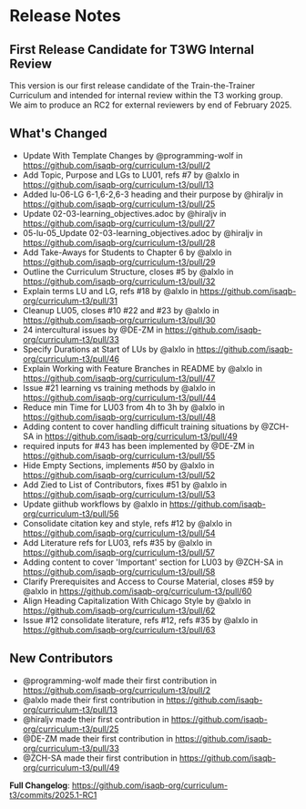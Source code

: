 # Release Notes
## First Release Candidate for T3WG Internal Review
This version is our first release candidate of the Train-the-Trainer Curriculum and intended for internal review within the T3 working group. We aim to produce an RC2 for external reviewers by end of February 2025.

## What's Changed
* Update With Template Changes by @programming-wolf in https://github.com/isaqb-org/curriculum-t3/pull/2
* Add Topic, Purpose and LGs to LU01, refs #7 by @alxlo in https://github.com/isaqb-org/curriculum-t3/pull/13
* Added  lu-06-LG 6-1,6-2,6-3 heading and their purpose by @hiraljv in https://github.com/isaqb-org/curriculum-t3/pull/25
* Update 02-03-learning_objectives.adoc by @hiraljv in https://github.com/isaqb-org/curriculum-t3/pull/27
* 05-lu-05_Update 02-03-learning_objectives.adoc by @hiraljv in https://github.com/isaqb-org/curriculum-t3/pull/28
* Add Take-Aways for Students to Chapter 6 by @alxlo in https://github.com/isaqb-org/curriculum-t3/pull/29
* Outline the Curriculum Structure, closes #5 by @alxlo in https://github.com/isaqb-org/curriculum-t3/pull/32
* Explain terms LU and LG, refs #18 by @alxlo in https://github.com/isaqb-org/curriculum-t3/pull/31
* Cleanup LU05, closes #10 #22 and #23 by @alxlo in https://github.com/isaqb-org/curriculum-t3/pull/30
* 24 intercultural issues by @DE-ZM in https://github.com/isaqb-org/curriculum-t3/pull/33
* Specify Durations at Start of LUs by @alxlo in https://github.com/isaqb-org/curriculum-t3/pull/46
* Explain Working with Feature Branches in README by @alxlo in https://github.com/isaqb-org/curriculum-t3/pull/47
* Issue #21 learning vs training methods by @alxlo in https://github.com/isaqb-org/curriculum-t3/pull/44
* Reduce min Time for LU03 from 4h to 3h by @alxlo in https://github.com/isaqb-org/curriculum-t3/pull/48
* Adding content to cover handling difficult training situations by @ZCH-SA in https://github.com/isaqb-org/curriculum-t3/pull/49
* required inputs for #43 has been implemented by @DE-ZM in https://github.com/isaqb-org/curriculum-t3/pull/55
* Hide Empty Sections, implements #50 by @alxlo in https://github.com/isaqb-org/curriculum-t3/pull/52
* Add Zied to List of Contributors, fixes #51 by @alxlo in https://github.com/isaqb-org/curriculum-t3/pull/53
* Update giithub workflows by @alxlo in https://github.com/isaqb-org/curriculum-t3/pull/56
* Consolidate citation key and style, refs #12 by @alxlo in https://github.com/isaqb-org/curriculum-t3/pull/54
* Add Literature refs for LU03, refs #35 by @alxlo in https://github.com/isaqb-org/curriculum-t3/pull/57
* Adding content to cover 'Important' section for LU03  by @ZCH-SA in https://github.com/isaqb-org/curriculum-t3/pull/58
* Clarify Prerequisites and Access to Course Material, closes #59 by @alxlo in https://github.com/isaqb-org/curriculum-t3/pull/60
* Align Heading Capitalization With Chicago Style by @alxlo in https://github.com/isaqb-org/curriculum-t3/pull/62
* Issue #12 consolidate literature, refs #12, refs #35 by @alxlo in https://github.com/isaqb-org/curriculum-t3/pull/63

## New Contributors
* @programming-wolf made their first contribution in https://github.com/isaqb-org/curriculum-t3/pull/2
* @alxlo made their first contribution in https://github.com/isaqb-org/curriculum-t3/pull/13
* @hiraljv made their first contribution in https://github.com/isaqb-org/curriculum-t3/pull/25
* @DE-ZM made their first contribution in https://github.com/isaqb-org/curriculum-t3/pull/33
* @ZCH-SA made their first contribution in https://github.com/isaqb-org/curriculum-t3/pull/49

**Full Changelog**: https://github.com/isaqb-org/curriculum-t3/commits/2025.1-RC1
